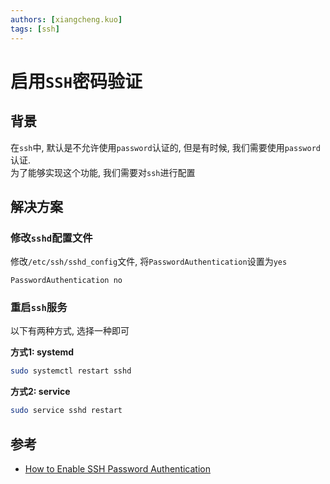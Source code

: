 ```yaml
---
authors: [xiangcheng.kuo]
tags: [ssh]
---
```


# 启用`SSH`密码验证

## 背景

在`ssh`中, 默认是不允许使用`password`认证的, 但是有时候, 我们需要使用`password`认证.<br/>
为了能够实现这个功能, 我们需要对`ssh`进行配置

## 解决方案

### 修改`sshd`配置文件

修改`/etc/ssh/sshd_config`文件, 将`PasswordAuthentication`设置为`yes`

```
PasswordAuthentication no
```

### 重启`ssh`服务

以下有两种方式, 选择一种即可

**方式1: systemd**

```bash
sudo systemctl restart sshd
```

**方式2: service**

```bash
sudo service sshd restart
```

## 参考

- [How to Enable SSH Password Authentication](https://serverpilot.io/docs/how-to-enable-ssh-password-authentication/)